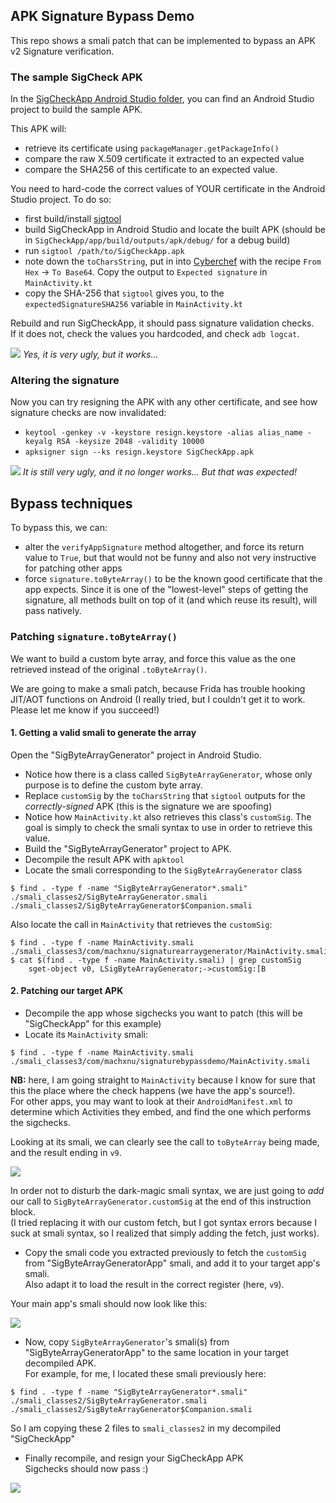 ## APK Signature Bypass Demo

This repo shows a smali patch that can be implemented to bypass an APK v2 Signature verification.

### The sample SigCheck APK
In the [SigCheckApp Android Studio folder](https://github.com/MachXNU/APKSignatureBypassDemo/tree/main/SigCheckApp), you can find an Android Studio project to build the sample APK.

This APK will:
- retrieve its certificate using `packageManager.getPackageInfo()`
- compare the raw X.509 certificate it extracted to an expected value
- compare the SHA256 of this certificate to an expected value.

You need to hard-code the correct values of YOUR certificate in the Android Studio project. To do so:
- first build/install [sigtool](https://github.com/muhammadrizwan87/sigtool)
- build SigCheckApp in Android Studio and locate the built APK (should be in `SigCheckApp/app/build/outputs/apk/debug/` for a debug build)
- run `sigtool /path/to/SigCheckApp.apk`
- note down the `toCharsString`, put in into [Cyberchef](https://cyberchef.org/#recipe=From_Hex('Auto')To_Base64('A-Za-z0-9%2B/%3D')) with the recipe `From Hex` -> `To Base64`. Copy the output to `Expected signature` in `MainActivity.kt`
- copy the SHA-256 that `sigtool` gives you, to the `expectedSignatureSHA256` variable in `MainActivity.kt`

Rebuild and run SigCheckApp, it should pass signature validation checks.\
If it does not, check the values you hardcoded, and check `adb logcat`.

![](Images/valid.png)
_Yes, it is very ugly, but it works..._

### Altering the signature
Now you can try resigning the APK with any other certificate, and see how signature checks are now invalidated:
- `keytool -genkey -v -keystore resign.keystore -alias alias_name -keyalg RSA -keysize 2048 -validity 10000`
- `apksigner sign --ks resign.keystore SigCheckApp.apk`

![](Images/invalid.png)
_It is still very ugly, and it no longer works... But that was expected!_

## Bypass techniques
To bypass this, we can:
- alter the `verifyAppSignature` method altogether, and force its return value to `True`, but that would not be funny and also not very instructive for patching other apps
- force `signature.toByteArray()` to be the known good certificate that the app expects. Since it is one of the "lowest-level" steps of getting the signature, all methods built on top of it (and which reuse its result), will pass natively.

### Patching `signature.toByteArray()`

We want to build a custom byte array, and force this value as the one retrieved instead of the original `.toByteArray()`.

We are going to make a smali patch, because Frida has trouble hooking JIT/AOT functions on Android (I really tried, but I couldn't get it to work. Please let me know if you succeed!)

#### 1. Getting a valid smali to generate the array
Open the "SigByteArrayGenerator" project in Android Studio.

- Notice how there is a class called `SigByteArrayGenerator`, whose only purpose is to define the custom byte array.
- Replace `customSig` by the `toCharsString` that `sigtool` outputs for the *correctly-signed* APK (this is the signature we are spoofing)
- Notice how `MainActivity.kt` also retrieves this class's `customSig`. The goal is simply to check the smali syntax to use in order to retrieve this value.
- Build the "SigByteArrayGenerator" project to APK.
- Decompile the result APK with `apktool`
- Locate the smali corresponding to the `SigByteArrayGenerator` class

```
$ find . -type f -name "SigByteArrayGenerator*.smali"
./smali_classes2/SigByteArrayGenerator.smali
./smali_classes2/SigByteArrayGenerator$Companion.smali
```

Also locate the call in `MainActivity` that retrieves the `customSig`:

```
$ find . -type f -name MainActivity.smali
./smali_classes3/com/machxnu/signaturearraygenerator/MainActivity.smali
$ cat $(find . -type f -name MainActivity.smali) | grep customSig
    sget-object v0, LSigByteArrayGenerator;->customSig:[B
```

#### 2. Patching our target APK
- Decompile the app whose sigchecks you want to patch (this will be "SigCheckApp" for this example)
- Locate its `MainActivity` smali:

```
$ find . -type f -name MainActivity.smali                               
./smali_classes3/com/machxnu/signaturebypassdemo/MainActivity.smali
```

**NB:** here, I am going straight to `MainActivity` because I know for sure that this the place where the check happens (we have the app's source!).\
For other apps, you may want to look at their `AndroidManifest.xml` to determine which Activities they embed, and find the one which performs the sigchecks.

Looking at its smali, we can clearly see the call to `toByteArray` being made, and the result ending in `v9`.

![](Images/original-smali.png)

In order not to disturb the dark-magic smali syntax, we are just going to _add_ our call to `SigByteArrayGenerator.customSig` at the end of this instruction block.\
(I tried replacing it with our custom fetch, but I got syntax errors because I suck at smali syntax, so I realized that simply adding the fetch, just works).

- Copy the smali code you extracted previously to fetch the `customSig` from "SigByteArrayGeneratorApp" smali, and add it to your target app's smali.\
Also adapt it to load the result in the correct register (here, `v9`).

Your main app's smali should now look like this:

![](Images/patched-smali.png)

- Now, copy `SigByteArrayGenerator`'s smali(s) from "SigByteArrayGeneratorApp" to the same location in your target decompiled APK.\
For example, for me, I located these smali previously here:

```
$ find . -type f -name "SigByteArrayGenerator*.smali"
./smali_classes2/SigByteArrayGenerator.smali
./smali_classes2/SigByteArrayGenerator$Companion.smali
```

So I am copying these 2 files to `smali_classes2` in my decompiled "SigCheckApp"

- Finally recompile, and resign your SigCheckApp APK\
Sigchecks should now pass :)

![](Images/bypassed.png)